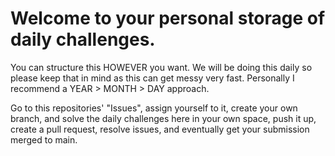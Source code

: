 # Welcome to your personal storage of daily challenges. 

You can structure this HOWEVER you want. We will be doing this daily so please keep that in mind as this can get messy very fast. Personally I recommend a YEAR > MONTH > DAY approach.

Go to this repositories' "Issues", assign yourself to it, create your own branch, and solve the daily challenges here in your own space, push it up, create a pull request, resolve issues, and eventually get your submission merged to main.
